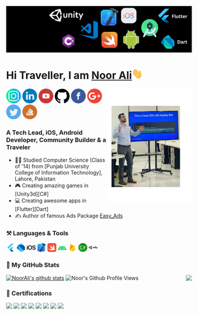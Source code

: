 <img src="https://github.com/nooralibutt/nooralibutt/blob/master/linkedin-banner.png" />

<h1>Hi Traveller, I am <a href="https://www.linkedin.com/in/nooralibutt/">Noor Ali</a><img src="https://raw.githubusercontent.com/ABSphreak/ABSphreak/master/gifs/Hi.gif" width="30px" height="30px"></h1>
<img align='right' src="https://github.com/nooralibutt/nooralibutt/blob/master/dp.png" width="230" />

<a href="https://www.instagram.com/nooralibutt"><img src="https://github.com/nooralibutt/nooralibutt/blob/master/logos/instagram.png" width="40" /></a>
<a href="https://www.linkedin.com/in/nooralibutt"><img src="https://github.com/nooralibutt/nooralibutt/blob/master/logos/linkedin.png" width="40" /></a>
<a href="https://youtube.com/@nooralibutt2690"><img src="https://github.com/nooralibutt/nooralibutt/blob/master/logos/youtube-logo.png" width="40" /></a>
<a href="https://github.com/nooralibutt"><img src="https://github.com/nooralibutt/nooralibutt/blob/master/logos/github-logo.png" width="40" /></a>
<a href="https://www.facebook.com/iamnooralibutt/"><img src="https://github.com/nooralibutt/nooralibutt/blob/master/logos/facebook.png" width="40" /></a>
<a href="mailto:nooralibutt@gmail.com"><img src="https://github.com/nooralibutt/nooralibutt/blob/master/logos/google-plus.png" width="40" /></a>
<a href="https://twitter.com/nooralibutt"><img src="https://github.com/nooralibutt/nooralibutt/blob/master/logos/twitter.png" width="40" /></a>
<a href="https://stackoverflow.com/users/2898708/noor-ali-butt"><img src="https://github.com/nooralibutt/nooralibutt/blob/master/logos/stackoverflow.png" width="40" /></a>

### A Tech Lead, iOS, Android Developer, Community Builder & a Traveler
- 🙋‍♂️ Studied Computer Science (Class of '14) from [Punjab University College of Information Technology], Lahore, Pakistan
- 🎮 Creating amazing games in [Unity3d][C#]
- 💻 Creating awesome apps in [Flutter][Dart]
- ✍️ Author of famous Ads Package [Easy_Ads](https://github.com/nooralibutt/easy-ads)

### ⚒️ Languages & Tools

<code><img width=24px src="https://raw.githubusercontent.com/github/explore/80688e429a7d4ef2fca1e82350fe8e3517d3494d/topics/flutter/flutter.png"></code>
<code><img width=24px src="https://raw.githubusercontent.com/github/explore/80688e429a7d4ef2fca1e82350fe8e3517d3494d/topics/dart/dart.png"></code>
<code><img width=24px src="https://raw.githubusercontent.com/github/explore/80688e429a7d4ef2fca1e82350fe8e3517d3494d/topics/ios/ios.png"></code>
<code><img width=24px src="https://raw.githubusercontent.com/github/explore/80688e429a7d4ef2fca1e82350fe8e3517d3494d/topics/xcode/xcode.png"></code>
<code><img width=24px src="https://raw.githubusercontent.com/github/explore/80688e429a7d4ef2fca1e82350fe8e3517d3494d/topics/swift/swift.png"></code>
<code><img width=24px src="https://raw.githubusercontent.com/github/explore/80688e429a7d4ef2fca1e82350fe8e3517d3494d/topics/android/android.png"></code>
<code><img width=24px src="https://raw.githubusercontent.com/github/explore/80688e429a7d4ef2fca1e82350fe8e3517d3494d/topics/firebase/firebase.png"></code>
<code><img width=24px src="https://raw.githubusercontent.com/github/explore/80688e429a7d4ef2fca1e82350fe8e3517d3494d/topics/csharp/csharp.png"></code>
<code><img width=24px src="https://raw.githubusercontent.com/github/explore/80688e429a7d4ef2fca1e82350fe8e3517d3494d/topics/unity/unity.png"></code>

### 📝 My GitHub Stats

[![NoorAli's github stats](https://github-readme-stats.vercel.app/api?username=nooralibutt&theme=gotham)](https://github.com/nooralibutt/github-readme-stats) <img src = "https://github-readme-streak-stats.herokuapp.com?user=nooralibutt&theme=solarized-dark&hide_border=true&date_format=M%20j%5B%2C%20Y%5D&line_height=25" align='right' >
![Noor's Github Profile Views](https://komarev.com/ghpvc/?username=nooralibutt&color=blueviolet)

### 🪪 Certifications

<a href="https://www.linkedin.com/learning/certificates/cd520d144175d47b314f582951556b6fc2cef53eb6c2457d89c92ff55120e778"><img src="https://img.shields.io/badge/Flutter-%2302569B.svg?style=for-the-badge&logo=Flutter&logoColor=white"/></a>
<a href="https://www.linkedin.com/learning/certificates/5f88e91933e914148da5c555243b29d2e59efeb8308db6980d4af327affe0e4e"><img src="https://img.shields.io/badge/swift-F54A2A?style=for-the-badge&logo=swift&logoColor=white"/></a>
<a href="https://www.linkedin.com/learning/certificates/90d4517d278dd6d8989bc36b43c1e4385d8039b885705ee1a060cf692f20763a"><img src="https://img.shields.io/badge/MS%20TEAMS-7B83EB?style=for-the-badge&logo=microsoftteams&logoColor=white"/></a>
<a href="https://www.linkedin.com/learning/certificates/0a6b4e152cc0c7a1360f6a07be760a14fcbff5d47bb2efc7867b5716a5b5253f"><img src="https://img.shields.io/badge/java-%23ED8B00.svg?style=for-the-badge&logo=openjdk&logoColor=white"/></a>
<a href="https://www.linkedin.com/learning/certificates/6281e086aab42cc52d71a3b528143a810e8ce47bf12c01807a83cb987247baae"><img src="https://img.shields.io/badge/Blockchain-2F3134?style=for-the-badge&logo=hyperledger&logoColor=white"/></a>
<a href="https://www.linkedin.com/learning/certificates/1c4effe8bfa16d9c9e65b817bcb677afdfe1c64fafd6c78cdf36f2b53ea02f7b"><img src="https://img.shields.io/badge/ASO-258ffa?style=for-the-badge&logo=googleanalytics&logoColor=white"/></a>
<a href="https://www.linkedin.com/learning/certificates/735d045cf73cdbaf473a2b3f3b7b9d6e91ed1de11f21614c056fe2fbf6fc5be2"><img src="https://img.shields.io/badge/git-%23F05033.svg?style=for-the-badge&logo=git&logoColor=white"/></a>
<a href="https://www.linkedin.com/learning/certificates/5ccd17062856d43ef189893405e83c39b40e07652784fa835ab18123d83e10a6"><img src="https://img.shields.io/badge/iOS-000000?style=for-the-badge&logo=ios&logoColor=white"/></a>
